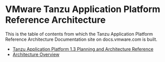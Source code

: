# VMware Tanzu Application Platform Reference Architecture

This is the table of contents from which the Tanzu Application Platform Reference Architecture Documentation site on docs.vmware.com is built.

- [Tanzu Application Platform 1.3 Planning and Architecture Reference](./reference-designs/index-tap.md)
- [Architecture Overview](./reference-designs/tap-architecture-planning.md)
